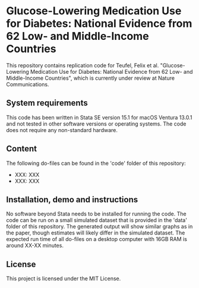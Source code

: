 # Glucose-Lowering Medication Use for Diabetes: National Evidence from 62 Low- and Middle-Income Countries

This repository contains replication code for Teufel, Felix et al. "Glucose-Lowering Medication Use for Diabetes: National Evidence from 62 Low- and Middle-Income Countries", which is currently under review at Nature Communications. 

## System requirements

This code has been written in Stata SE version 15.1 for macOS Ventura 13.0.1 and not tested in other software versions or operating systems. The code does not require any non-standard hardware.

## Content

The following do-files can be found in the 'code' folder of this repository:
- XXX: XXX
- XXX: XXX
  
## Installation, demo and instructions

No software beyond Stata needs to be installed for running the code. The code can be run on a small simulated dataset that is provided in the 'data' folder of this repository. The generated output will show similar graphs as in the paper, though estimates will likely differ in the simulated dataset. The expected run time of all do-files on a desktop computer with 16GB RAM is around XX-XX minutes.

## License
This project is licensed under the MIT License.


